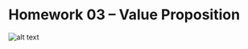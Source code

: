 # Homework 03 – Value Proposition

![alt text](https://github.com/kittipanpip/BADS7105/blob/main/Homework%2002%20–%20Jobs%20to%20be%20done/Jobs%20to%20be%20done.png)
